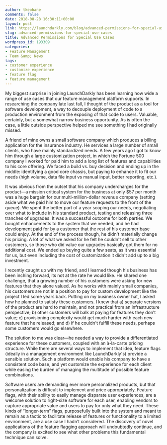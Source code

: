 ```yaml
---
author: tkeohane
comments: false
date: 2018-08-28 16:30:11+00:00
layout: post
link: https://launchdarkly.com/blog/advanced-permissions-for-special-use-cases/
slug: advanced-permissions-for-special-use-cases
title: Advanced Permissions for Special Use Cases
wordpress_id: 193309
categories:
- Feature Management
- Team &amp; News
tags:
- customer experience
- customize experience
- feature flag
- feature management
---
```


My biggest surprise in joining LaunchDarkly has been learning how wide a range of use cases that our feature management platform supports. In researching the company late last fall, I thought of the product as a tool for software development, a way to decouple deployment of code to a production environment from the exposing of that code to users. Valuable, certainly, but a somewhat narrow business opportunity. As is often the case, a little outside perspective helped me see something I had originally missed.

A friend of mine owns a small software company which produces a billing application for the insurance industry. He services a large number of small clients, who have mainly standardized needs. A few years ago I got to know him through a large customization project, in which the Fortune 500 company I worked for paid him to add a long list of features and capabilities to his core offering. We faced a build vs. buy decision and ending up in the middle: identifying a good core chassis, but paying to enhance it to fit our needs (high volume, data file input vs manual input, better reporting, etc.).

It was obvious from the outset that his company undercharges for the product—a mission critical system for the business at only $57 per month was a huge bargain for our multi-million-dollar revenue company (setting aside what we paid him to move our feature requests to the front of the queue). We spent the better part of a year scoping our needs, negotiating over what to include in his standard product, testing and releasing three tranches of upgrades. It was a successful outcome for both parties. We bought enhancements to the system that we needed, and he had development paid for by a customer that the rest of his customer base could enjoy. At the end of the process though, he didn't materially change his pricing. A lot of what we asked for he felt he couldn't sell to other customers, so those who did value our upgrades basically got them for no additional cost. We ended up buying quite a few seats, as it was essential for us, but even including the cost of customization it didn't add up to a big investment.

I recently caught up with my friend, and I learned though his business has been inching forward, its not at the rate he would like. He shared one challenge, that a growing number of his customers were asking for new features that they alone valued. As he works with mainly small companies, his customers are not in a position to pay for custom development like the project I led some years back. Putting on my business owner hat, I asked how he planned to satisfy these customers. I knew that a) separate versions of the product are hard to maintain, and not practical from an infrastructure perspective; b) other customers will balk at paying for features they don’t value; c) provisioning complexity would get much harder with each new feature that he released; and d) if he couldn't fulfill these needs, perhaps some customers would go elsewhere.

The solution to me was clear—he needed a way to provide a differentiated experience for these customers, coupled with an à-la-carte pricing structure. While there are several ways to implement that idea, feature flags (ideally in a management environment like LaunchDarkly's) provide a sensible solution. Such a platform would enable his company to have a consistent code base, and yet customize the experience for each client while easing the burden of managing the multitude of possible feature combinations.

Software users are demanding ever more personalized products, but that personalization is difficult to implement and price appropriately. Feature flags, with their ability to easily manage disparate user experiences, are a welcome solution to right-size software for each user, enabling vendors to capture appropriate value and users to pay for only what they need. These kinds of “longer-term” flags, purposefully built into the system and meant to remain as a tactic to facilitate release of features or functionality to a limited environment, are a use case I hadn’t considered. The discovery of novel applications of the feature flagging approach will undoubtedly continue, and the company is excited to see what other problems this fundamental technique can solve.
